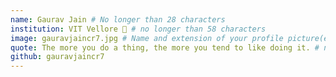 ```yaml
---
name: Gaurav Jain # No longer than 28 characters
institution: VIT Vellore 🚩 # no longer than 58 characters
image: gauravjaincr7.jpg # Name and extension of your profile picture(ex. <YOUR-USERNAME>.png) The picture must be squared and 544px on width and height.
quote: The more you do a thing, the more you tend to like doing it. # no longer than 100 characters, avoid using quotes(") to guarantee the format remains the same.
github: gauravjaincr7
---
```

